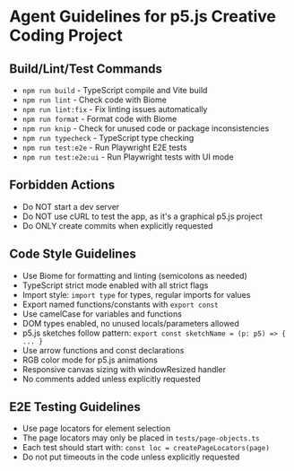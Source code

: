 # Agent Guidelines for p5.js Creative Coding Project

## Build/Lint/Test Commands
- `npm run build` - TypeScript compile and Vite build
- `npm run lint` - Check code with Biome
- `npm run lint:fix` - Fix linting issues automatically
- `npm run format` - Format code with Biome
- `npm run knip` - Check for unused code or package inconsistencies
- `npm run typecheck` - TypeScript type checking
- `npm run test:e2e` - Run Playwright E2E tests
- `npm run test:e2e:ui` - Run Playwright tests with UI mode

## Forbidden Actions
- Do NOT start a dev server
- Do NOT use cURL to test the app, as it's a graphical p5.js project
- Do ONLY create commits when explicitly requested

## Code Style Guidelines
- Use Biome for formatting and linting (semicolons as needed)
- TypeScript strict mode enabled with all strict flags
- Import style: `import type` for types, regular imports for values
- Export named functions/constants with `export const`
- Use camelCase for variables and functions
- DOM types enabled, no unused locals/parameters allowed
- p5.js sketches follow pattern: `export const sketchName = (p: p5) => { ... }`
- Use arrow functions and const declarations
- RGB color mode for p5.js animations
- Responsive canvas sizing with windowResized handler
- No comments added unless explicitly requested

## E2E Testing Guidelines
- Use page locators for element selection
- The page locators may only be placed in `tests/page-objects.ts`
- Each test should start with: `const loc = createPageLocators(page)`
- Do not put timeouts in the code unless explicitly requested
